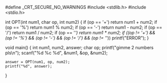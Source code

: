 #define _CRT_SECURE_NO_WARNINGS
#include <stdlib.h>
#include <stdio.h>

int OPT(int num1, char op, int num2)
{
	if (op == '+')
		return num1 + num2;
	if (op == '%')
		return num1 % num2;
	if (op == '-')
		return num1 - num2;
	if (op == '/')
		return num1 / num2;
	if (op == '*')
		return num1 * num2;
	if ((op != '+') && (op != '%') && (op != '-') && (op != '/') && (op != '*'))
		printf("ERROR");
}

void main()
{
	int num1, num2, answer;
	char op;
	printf("gimme 2 numbers pls\n");
	scanf("%d %c %d", &num1, &op, &num2);

	answer = OPT(num1, op, num2);
	printf("%d", answer);

}
